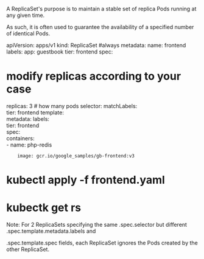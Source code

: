 A ReplicaSet's purpose is to maintain a stable set of replica Pods running at any given time.

As such, it is often used to guarantee the availability of a specified number of identical Pods.


apiVersion: apps/v1
kind: ReplicaSet   #always
metadata:
  name: frontend  
  labels: 
    app: guestbook
    tier: frontend
spec:
 # modify replicas according to your case
  replicas: 3    # how many pods 
  selector:
      matchLabels:  
      tier: frontend
  template:    
    metadata:
      labels:      
        tier: frontend    
    spec:    
      containers:      
      - name: php-redis
      
        image: gcr.io/google_samples/gb-frontend:v3

# kubectl apply -f frontend.yaml

# kubectk get rs

Note: For 2 ReplicaSets specifying the same .spec.selector but different .spec.template.metadata.labels and 

.spec.template.spec fields, each ReplicaSet ignores the Pods created by the other ReplicaSet.

